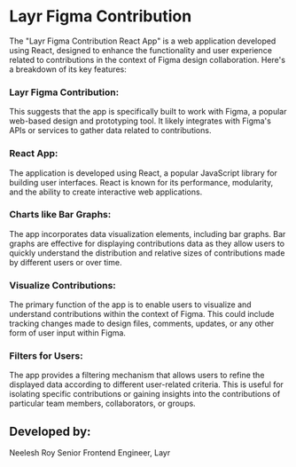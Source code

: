 # Layr Figma Contribution

The "Layr Figma Contribution React App" is a web application developed using React, designed to enhance the functionality and user experience related to contributions in the context of Figma design collaboration. Here's a breakdown of its key features:

### Layr Figma Contribution: 
This suggests that the app is specifically built to work with Figma, a popular web-based design and prototyping tool. It likely integrates with Figma's APIs or services to gather data related to contributions.

### React App: 
The application is developed using React, a popular JavaScript library for building user interfaces. React is known for its performance, modularity, and the ability to create interactive web applications.

### Charts like Bar Graphs: 
The app incorporates data visualization elements, including bar graphs. Bar graphs are effective for displaying contributions data as they allow users to quickly understand the distribution and relative sizes of contributions made by different users or over time.

### Visualize Contributions: 
The primary function of the app is to enable users to visualize and understand contributions within the context of Figma. This could include tracking changes made to design files, comments, updates, or any other form of user input within Figma.

### Filters for Users: 
The app provides a filtering mechanism that allows users to refine the displayed data according to different user-related criteria. This is useful for isolating specific contributions or gaining insights into the contributions of particular team members, collaborators, or groups.

## Developed by:
Neelesh Roy
Senior Frontend Engineer, Layr